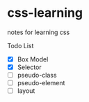 # css-learning
notes for learning css



Todo List

- [x] Box Model
- [x] Selector
- [ ] pseudo-class
- [ ] pseudo-element
- [ ] layout
